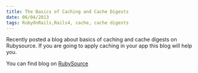 ```yaml
---
title: The Basics of Caching and Cache Digests
date: 06/04/2013
tags: RubyOnRails,Rails4, cache, cache digests
---
```


Recently posted a blog about basics of caching and cache digests on Rubysource. If you are going to apply caching in your app this blog will help you. 

You can find blog on <a href="http://rubysource.com/caching-cache-digest/"> RubySource</a>


